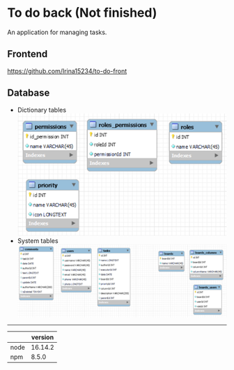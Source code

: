 # To do back (Not finished)

An application for managing tasks.

## Frontend
https://github.com/Irina15234/to-do-front

## Database

- Dictionary tables
  ![](./demo/dictionary.png)
- System tables
  ![](./demo/system.png)

___

|      | version |
|------|---------|
| node | 16.14.2 |
| npm  | 8.5.0   |
